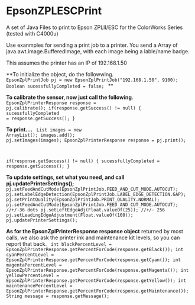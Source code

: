 # EpsonZPLESCPrint
A set of Java Files to print to Epson ZPLII/ESC for the ColorWorks Series (tested with C4000u)

Use exanmples for sending a print job to a printer. You send a Array of java.awt.image.BufferedImage, with each image being a lable/name badge. 

This assumes the printer has an IP of 192.168.1.50

**To initialize the object, do the followwing. 
<code>
EpsonZplPrintJob pj = new EpsonZplPrintJob("192.168.1.50", 9100);
Boolean sucessfullyCompleted = false;
</code>
**


**To calibrate the sensor, now just call the following**. 
<code>
EpsonZplPrinterResponse response = pj.calibrate();
if(response.getSuccess() != null) {
  sucessfullyCompleted = response.getSuccess();
}
</code>


**To print....**
<code>
List<BufferedImage> images = new ArrayList<BufferedImage>();
images.add(<your image>);
pj.setImages(images);
EpsonZplPrinterResponse response = pj.print();

if(response.getSuccess() != null) {
  sucessfullyCompleted = response.getSuccess();
}
</code>


**To update settings, set what you need, and call pj.updatePrinterSettings();**
<code>
pj.setFeedAndCutMode(EpsonZplPrintJob.FEED_AND_CUT_MODE.AUTOCUT);
pj.setLabelEdgeDetection(EpsonZplPrintJob.LABEL_EDGE_DETECTION.GAP);
pj.setPrintQuality(EpsonZplPrintJob.PRINT_QUALITY.NORMAL);
pj.setFeedAndCutMode(EpsonZplPrintJob.FEED_AND_CUT_MODE.AUTOCUT);
//+/-36 dots
pj.setLeftEdgeAdj(Float.valueOf(25));
//+/- 256
pj.setLeadingEdgeAdjustment(Float.valueOf(100));
pj.updatePrinterSettings();
</code>


**As for the EpsonZplPrinterResponse response object** returned by most calls, we also ask the printer ink and maintenance kit levels, so you can report that back.
<code>
int blackPercentLevel = EpsonZplPrinterResponse.getPercentForCode(response.getBlack());
int cyanPercentLevel = EpsonZplPrinterResponse.getPercentForCode(response.getCyan());
int magentaPercentLevel = EpsonZplPrinterResponse.getPercentForCode(response.getMagenta());
int yellowPercentLevel = EpsonZplPrinterResponse.getPercentForCode(response.getYellow());
int maintenancePercentLevel = EpsonZplPrinterResponse.getPercentForCode(response.getMaintenance());
String message = response.getMessage();
</code>

		
